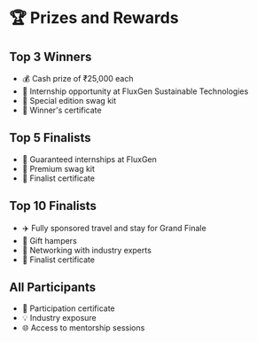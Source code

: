 # 🏆 Prizes and Rewards

## Top 3 Winners
- 💰 Cash prize of ₹25,000 each
- 💼 Internship opportunity at FluxGen Sustainable Technologies
- 🎁 Special edition swag kit
- 🏅 Winner's certificate

## Top 5 Finalists
- 💼 Guaranteed internships at FluxGen
- 🎁 Premium swag kit
- 🏅 Finalist certificate

## Top 10 Finalists
- ✈️ Fully sponsored travel and stay for Grand Finale
- 🎁 Gift hampers
- 🤝 Networking with industry experts
- 🏅 Finalist certificate

## All Participants
- 📜 Participation certificate
- 💡 Industry exposure
- 🌐 Access to mentorship sessions